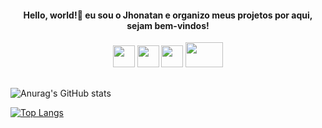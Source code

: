<div border-size=2> <h4 align=center>Hello, world!👋 eu sou o Jhonatan e organizo meus projetos por aqui, sejam bem-vindos!</h4></div>
<div align=center>
    <img src="https://cdn.jsdelivr.net/gh/devicons/devicon@latest/icons/javascript/javascript-original.svg" height=35 />
    <img src="https://cdn.jsdelivr.net/gh/devicons/devicon@latest/icons/typescript/typescript-original.svg" height=35 />
    <img src="https://cdn.jsdelivr.net/gh/devicons/devicon@latest/icons/react/react-original-wordmark.svg" height=35 />
    <img src="https://cdn.jsdelivr.net/gh/devicons/devicon@latest/icons/nodejs/nodejs-plain-wordmark.svg" height=40 width=60/>
</div>

##

  <div align=left>
  
  ![Anurag's GitHub stats](https://github-readme-stats.vercel.app/api?username=jhonny-sts&show_icons=true&theme=react)
  
  [![Top Langs](https://github-readme-stats.vercel.app/api/top-langs/?username=jhonny-sts&theme=react)](https://github.com/jhonny-sts/github-readme-stats)
  </div>
          
          


<!--
**jhonny-sts/jhonny-sts** is a ✨ _special_ ✨ repository because its `README.md` (this file) appears on your GitHub profile.

Here are some ideas to get you started:

- 🔭 I’m currently working on ...
- 🌱 I’m currently learning ...
- 👯 I’m looking to collaborate on ...
- 🤔 I’m looking for help with ...
- 💬 Ask me about ...
- 📫 How to reach me: ...
- 😄 Pronouns: ...
- ⚡ Fun fact: ...
-->
